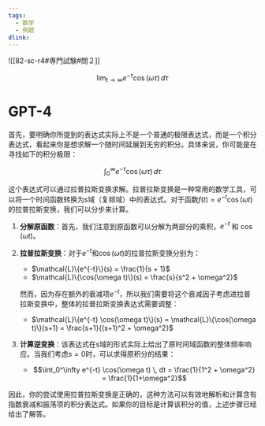 ```yaml
---
tags:
  - 数学
  - 例题
dlink:
---
```

![[82-sc-r4#専門試験#問２]]

$$\lim_{t\to\infty}e^{-\tau}\cos(\omega \tau)\,d\tau$$

# GPT-4
首先，要明确你所提到的表达式实际上不是一个普通的极限表达式，而是一个积分表达式，看起来你是想求解一个随时间延展到无穷的积分。具体来说，你可能是在寻找如下的积分极限：

$$\int_0^\infty e^{-\tau} \cos(\omega \tau) \, d\tau$$

这个表达式可以通过拉普拉斯变换求解。拉普拉斯变换是一种常用的数学工具，可以将一个时间函数转换为s域（复频域）中的表达式。对于函数$f(t) = e^{-t} \cos(\omega t)$的拉普拉斯变换，我们可以分步来计算。

1. **分解原函数**：首先，我们注意到原函数可以分解为两部分的乘积，$e^{-t}$ 和 $\cos(\omega t)$。
2. **拉普拉斯变换**：对于$e^{-t}$和$\cos(\omega t)$的拉普拉斯变换分别为：
   - $\mathcal{L}\{e^{-t}\}(s) = \frac{1}{s + 1}$
   - $\mathcal{L}\{\cos(\omega t)\}(s) = \frac{s}{s^2 + \omega^2}$

   然而，因为存在额外的衰减项$e^{-t}$，所以我们需要将这个衰减因子考虑进拉普拉斯变换中，整体的拉普拉斯变换表达式需要调整：
   - $\mathcal{L}\{e^{-t} \cos(\omega t)\}(s) = \mathcal{L}\{\cos(\omega t)\}(s+1) = \frac{s+1}{(s+1)^2 + \omega^2}$

3. **计算逆变换**：该表达式在s域的形式实际上给出了原时间域函数的整体频率响应。当我们考虑$s=0$时，可以求得原积分的结果：
   - $$\int_0^\infty e^{-t} \cos(\omega t) \, dt = \frac{1}{1^2 + \omega^2} = \frac{1}{1+\omega^2}$$

因此，你的尝试使用拉普拉斯变换是正确的，这种方法可以有效地解析和计算含有指数衰减和振荡项的积分表达式。如果你的目标是计算该积分的值，上述步骤已经给出了解答。